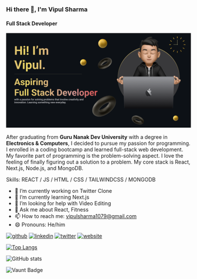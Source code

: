 ### Hi there 👋, I'm Vipul Sharma
#### **Full Stack Developer**
![**Full Stack Developer**](https://github.com/vipul1079/vipul1079/blob/master/Bannerforgithub.png)

After graduating from **Guru Nanak Dev University** with a degree in **Electronics & Computers**, I decided to pursue my passion for programming. I enrolled in a coding bootcamp and learned full-stack web development. My favorite part of programming is the problem-solving aspect. I love the feeling of finally figuring out a solution to a problem. My core stack is React, Next.js, Node.js, and MongoDB.

Skills: REACT / JS / HTML / CSS / TAILWINDCSS / MONGODB  

- 🔭 I’m currently working on Twitter Clone 
- 🌱 I’m currently learning Next.js 
- 🤔 I’m looking for help with Video Editing 
- 💬 Ask me about React, Fitness  
- 📫 How to reach me: vipulsharma1079@gmail.com 
- 😄 Pronouns: He/him 


[<img src='https://cdn.jsdelivr.net/npm/simple-icons@3.0.1/icons/github.svg' alt='github' height='40'>](https://github.com/https://github.com/vipul1079)  [<img src='https://cdn.jsdelivr.net/npm/simple-icons@3.0.1/icons/linkedin.svg' alt='linkedin' height='40'>](https://www.linkedin.com/in/https://www.linkedin.com/in/vipul-sharma-a4370b194/)  [<img src='https://cdn.jsdelivr.net/npm/simple-icons@3.0.1/icons/twitter.svg' alt='twitter' height='40'>](https://twitter.com/https://twitter.com/vipulsharma1079)  [<img src='https://cdn.jsdelivr.net/npm/simple-icons@3.0.1/icons/icloud.svg' alt='website' height='40'>](https://vipul-sharma-portfolio.vercel.app/)  

[![Top Langs](https://github-readme-stats.vercel.app/api/top-langs/?username=https://github.com/vipul1079)](https://github.com/anuraghazra/github-readme-stats)

![GitHub stats](https://github-readme-stats.vercel.app/api?username=https://github.com/vipul1079&show_icons=true&count_private=true)  

![Vaunt Badge](https://api.vaunt.dev/v1/github/entities/https://github.com/vipul1079/contributions?format=svg&private=true)  

